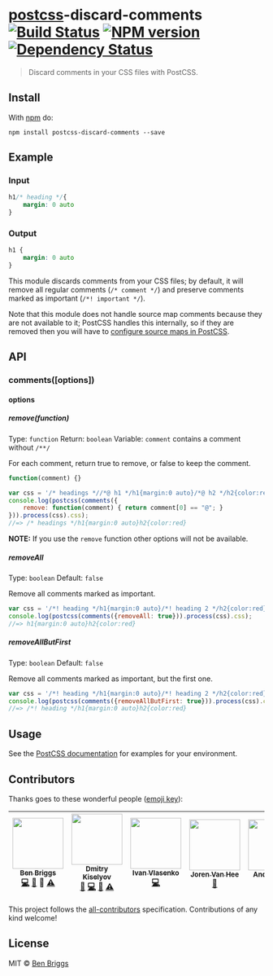 # [postcss][postcss]-discard-comments [![Build Status](https://travis-ci.org/ben-eb/postcss-discard-comments.svg?branch=master)][ci] [![NPM version](https://badge.fury.io/js/postcss-discard-comments.svg)][npm] [![Dependency Status](https://gemnasium.com/ben-eb/postcss-discard-comments.svg)][deps]

> Discard comments in your CSS files with PostCSS.


## Install

With [npm](https://npmjs.org/package/postcss-discard-comments) do:

```
npm install postcss-discard-comments --save
```


## Example

### Input

```css
h1/* heading */{
    margin: 0 auto
}
```

### Output

```css
h1 {
    margin: 0 auto
}
```

This module discards comments from your CSS files; by default, it will remove
all regular comments (`/* comment */`) and preserve comments marked as important
(`/*! important */`).

Note that this module does not handle source map comments because they are not
available to it; PostCSS handles this internally, so if they are removed then
you will have to [configure source maps in PostCSS][maps].

[maps]: https://github.com/postcss/postcss/blob/master/docs/source-maps.md


## API

### comments([options])

#### options

##### remove(function)

Type: `function`
Return: `boolean`
Variable: `comment` contains a comment without `/**/`

For each comment, return true to remove, or false to keep the comment.

```js
function(comment) {}
```

```js
var css = '/* headings *//*@ h1 */h1{margin:0 auto}/*@ h2 */h2{color:red}';
console.log(postcss(comments({
    remove: function(comment) { return comment[0] == "@"; }
})).process(css).css);
//=> /* headings */h1{margin:0 auto}h2{color:red}
```
**NOTE:** If you use the `remove` function other options will not be available.

##### removeAll

Type: `boolean`
Default: `false`

Remove all comments marked as important.

```js
var css = '/*! heading */h1{margin:0 auto}/*! heading 2 */h2{color:red}';
console.log(postcss(comments({removeAll: true})).process(css).css);
//=> h1{margin:0 auto}h2{color:red}
```

##### removeAllButFirst

Type: `boolean`
Default: `false`

Remove all comments marked as important, but the first one.

```js
var css = '/*! heading */h1{margin:0 auto}/*! heading 2 */h2{color:red}';
console.log(postcss(comments({removeAllButFirst: true})).process(css).css);
//=> /*! heading */h1{margin:0 auto}h2{color:red}
```


## Usage

See the [PostCSS documentation](https://github.com/postcss/postcss#usage) for
examples for your environment.


## Contributors

Thanks goes to these wonderful people ([emoji key](https://github.com/kentcdodds/all-contributors#emoji-key)):

<!-- ALL-CONTRIBUTORS-LIST:START - Do not remove or modify this section -->
| [<img src="https://avatars.githubusercontent.com/u/1282980?v=3" width="100px;"/><br /><sub>Ben Briggs</sub>](http://beneb.info)<br />[💻](https://github.com/ben-eb/postcss-discard-comments/commits?author=ben-eb) [📖](https://github.com/ben-eb/postcss-discard-comments/commits?author=ben-eb) 👀 [⚠️](https://github.com/ben-eb/postcss-discard-comments/commits?author=ben-eb) | [<img src="https://avatars.githubusercontent.com/u/5103477?v=3" width="100px;"/><br /><sub>Dmitry Kiselyov</sub>](http://codepen.io/dmitrykiselyov)<br />[🐛](https://github.com/ben-eb/postcss-discard-comments/issues?q=author%3Admitrykiselyov) [💻](https://github.com/ben-eb/postcss-discard-comments/commits?author=dmitrykiselyov) [📖](https://github.com/ben-eb/postcss-discard-comments/commits?author=dmitrykiselyov) [⚠️](https://github.com/ben-eb/postcss-discard-comments/commits?author=dmitrykiselyov) | [<img src="https://avatars.githubusercontent.com/u/19105?v=3" width="100px;"/><br /><sub>Ivan Vlasenko</sub>](https://github.com/avanes)<br />[💻](https://github.com/ben-eb/postcss-discard-comments/commits?author=avanes) | [<img src="https://avatars.githubusercontent.com/u/231202?v=3" width="100px;"/><br /><sub>Joren Van Hee</sub>](http://joren.co)<br />[🐛](https://github.com/ben-eb/postcss-discard-comments/issues?q=author%3Ajorenvanhee) | [<img src="https://avatars.githubusercontent.com/u/224910?v=3" width="100px;"/><br /><sub>André König</sub>](http://andrekoenig.info/)<br />[🐛](https://github.com/ben-eb/postcss-discard-comments/issues?q=author%3Aakoenig) |
| :---: | :---: | :---: | :---: | :---: |
<!-- ALL-CONTRIBUTORS-LIST:END -->

This project follows the [all-contributors] specification. Contributions of
any kind welcome!

## License

MIT © [Ben Briggs](http://beneb.info)


[all-contributors]: https://github.com/kentcdodds/all-contributors
[ci]:      https://travis-ci.org/ben-eb/postcss-discard-comments
[deps]:    https://gemnasium.com/ben-eb/postcss-discard-comments
[npm]:     http://badge.fury.io/js/postcss-discard-comments
[postcss]: https://github.com/postcss/postcss
